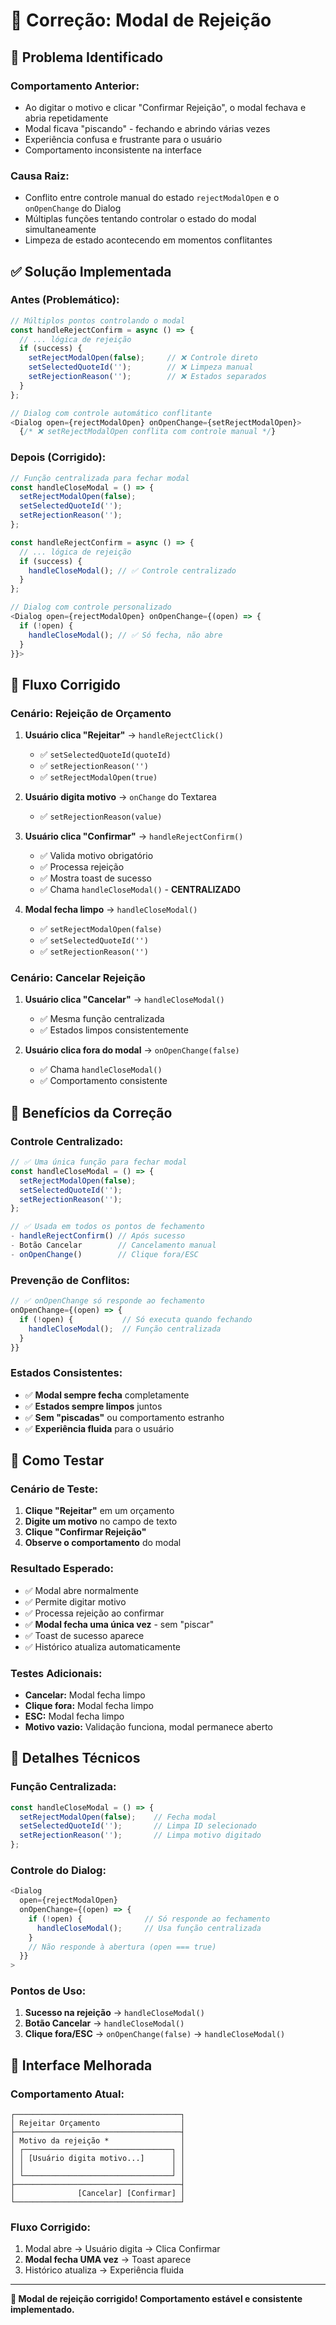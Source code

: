 # 🔧 Correção: Modal de Rejeição

## 🐛 **Problema Identificado**

### **Comportamento Anterior:**
- Ao digitar o motivo e clicar "Confirmar Rejeição", o modal fechava e abria repetidamente
- Modal ficava "piscando" - fechando e abrindo várias vezes
- Experiência confusa e frustrante para o usuário
- Comportamento inconsistente na interface

### **Causa Raiz:**
- Conflito entre controle manual do estado `rejectModalOpen` e o `onOpenChange` do Dialog
- Múltiplas funções tentando controlar o estado do modal simultaneamente
- Limpeza de estado acontecendo em momentos conflitantes

## ✅ **Solução Implementada**

### **Antes (Problemático):**
```typescript
// Múltiplos pontos controlando o modal
const handleRejectConfirm = async () => {
  // ... lógica de rejeição
  if (success) {
    setRejectModalOpen(false);     // ❌ Controle direto
    setSelectedQuoteId('');        // ❌ Limpeza manual
    setRejectionReason('');        // ❌ Estados separados
  }
};

// Dialog com controle automático conflitante
<Dialog open={rejectModalOpen} onOpenChange={setRejectModalOpen}>
  {/* ❌ setRejectModalOpen conflita com controle manual */}
```

### **Depois (Corrigido):**
```typescript
// Função centralizada para fechar modal
const handleCloseModal = () => {
  setRejectModalOpen(false);
  setSelectedQuoteId('');
  setRejectionReason('');
};

const handleRejectConfirm = async () => {
  // ... lógica de rejeição
  if (success) {
    handleCloseModal(); // ✅ Controle centralizado
  }
};

// Dialog com controle personalizado
<Dialog open={rejectModalOpen} onOpenChange={(open) => {
  if (!open) {
    handleCloseModal(); // ✅ Só fecha, não abre
  }
}}>
```

## 🔄 **Fluxo Corrigido**

### **Cenário: Rejeição de Orçamento**
1. **Usuário clica "Rejeitar"** → `handleRejectClick()`
   - ✅ `setSelectedQuoteId(quoteId)`
   - ✅ `setRejectionReason('')`
   - ✅ `setRejectModalOpen(true)`

2. **Usuário digita motivo** → `onChange` do Textarea
   - ✅ `setRejectionReason(value)`

3. **Usuário clica "Confirmar"** → `handleRejectConfirm()`
   - ✅ Valida motivo obrigatório
   - ✅ Processa rejeição
   - ✅ Mostra toast de sucesso
   - ✅ Chama `handleCloseModal()` - **CENTRALIZADO**

4. **Modal fecha limpo** → `handleCloseModal()`
   - ✅ `setRejectModalOpen(false)`
   - ✅ `setSelectedQuoteId('')`
   - ✅ `setRejectionReason('')`

### **Cenário: Cancelar Rejeição**
1. **Usuário clica "Cancelar"** → `handleCloseModal()`
   - ✅ Mesma função centralizada
   - ✅ Estados limpos consistentemente

2. **Usuário clica fora do modal** → `onOpenChange(false)`
   - ✅ Chama `handleCloseModal()`
   - ✅ Comportamento consistente

## 🎯 **Benefícios da Correção**

### **Controle Centralizado:**
```typescript
// ✅ Uma única função para fechar modal
const handleCloseModal = () => {
  setRejectModalOpen(false);
  setSelectedQuoteId('');
  setRejectionReason('');
};

// ✅ Usada em todos os pontos de fechamento
- handleRejectConfirm() // Após sucesso
- Botão Cancelar        // Cancelamento manual
- onOpenChange()        // Clique fora/ESC
```

### **Prevenção de Conflitos:**
```typescript
// ✅ onOpenChange só responde ao fechamento
onOpenChange={(open) => {
  if (!open) {           // Só executa quando fechando
    handleCloseModal();  // Função centralizada
  }
}}
```

### **Estados Consistentes:**
- ✅ **Modal sempre fecha** completamente
- ✅ **Estados sempre limpos** juntos
- ✅ **Sem "piscadas"** ou comportamento estranho
- ✅ **Experiência fluida** para o usuário

## 🧪 **Como Testar**

### **Cenário de Teste:**
1. **Clique "Rejeitar"** em um orçamento
2. **Digite um motivo** no campo de texto
3. **Clique "Confirmar Rejeição"**
4. **Observe o comportamento** do modal

### **Resultado Esperado:**
- ✅ Modal abre normalmente
- ✅ Permite digitar motivo
- ✅ Processa rejeição ao confirmar
- ✅ **Modal fecha uma única vez** - sem "piscar"
- ✅ Toast de sucesso aparece
- ✅ Histórico atualiza automaticamente

### **Testes Adicionais:**
- **Cancelar:** Modal fecha limpo
- **Clique fora:** Modal fecha limpo
- **ESC:** Modal fecha limpo
- **Motivo vazio:** Validação funciona, modal permanece aberto

## 🔧 **Detalhes Técnicos**

### **Função Centralizada:**
```typescript
const handleCloseModal = () => {
  setRejectModalOpen(false);    // Fecha modal
  setSelectedQuoteId('');       // Limpa ID selecionado
  setRejectionReason('');       // Limpa motivo digitado
};
```

### **Controle do Dialog:**
```typescript
<Dialog 
  open={rejectModalOpen} 
  onOpenChange={(open) => {
    if (!open) {              // Só responde ao fechamento
      handleCloseModal();     // Usa função centralizada
    }
    // Não responde à abertura (open === true)
  }}
>
```

### **Pontos de Uso:**
1. **Sucesso na rejeição** → `handleCloseModal()`
2. **Botão Cancelar** → `handleCloseModal()`
3. **Clique fora/ESC** → `onOpenChange(false)` → `handleCloseModal()`

## 📱 **Interface Melhorada**

### **Comportamento Atual:**
```
┌─────────────────────────────────────┐
│ Rejeitar Orçamento                  │
├─────────────────────────────────────┤
│ Motivo da rejeição *                │
│ ┌─────────────────────────────────┐ │
│ │ [Usuário digita motivo...]      │ │
│ │                                 │ │
│ └─────────────────────────────────┘ │
├─────────────────────────────────────┤
│              [Cancelar] [Confirmar] │
└─────────────────────────────────────┘
```

### **Fluxo Corrigido:**
1. Modal abre → Usuário digita → Clica Confirmar
2. **Modal fecha UMA vez** → Toast aparece
3. Histórico atualiza → Experiência fluida

---

**🎉 Modal de rejeição corrigido! Comportamento estável e consistente implementado.**